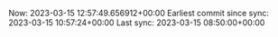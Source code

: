 Now: 2023-03-15 12:57:49.656912+00:00 Earliest commit since sync: 2023-03-15 10:57:24+00:00 Last sync: 2023-03-15 08:50:00+00:00
